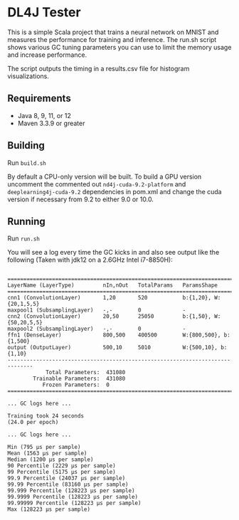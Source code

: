 # DL4J Tester

This is a simple Scala project that trains a neural network on MNIST 
and measures the performance for training and inference.  The run.sh
script shows various GC tuning parameters you can use to limit the
memory usage and increase performance.

The script outputs the timing in a results.csv file for histogram 
visualizations.

## Requirements

- Java 8, 9, 11, or 12
- Maven 3.3.9 or greater

## Building

Run `build.sh`

By default a CPU-only version will be built.  To build a GPU version 
uncomment the commented out `nd4j-cuda-9.2-platform` and 
`deeplearning4j-cuda-9.2` dependencies in pom.xml and change the 
cuda version if necessary from 9.2 to either 9.0 or 10.0.


## Running

Run `run.sh`

You will see a log every time the GC kicks in and also see output 
like the following (Taken with jdk12 on a 2.6GHz Intel i7-8850H):

```

==============================================================================
LayerName (LayerType)         nIn,nOut   TotalParams   ParamsShape            
==============================================================================
cnn1 (ConvolutionLayer)       1,20       520           b:{1,20}, W:{20,1,5,5} 
maxpool1 (SubsamplingLayer)   -,-        0             -                      
cnn2 (ConvolutionLayer)       20,50      25050         b:{1,50}, W:{50,20,5,5}
maxpool2 (SubsamplingLayer)   -,-        0             -                      
ffn1 (DenseLayer)             800,500    400500        W:{800,500}, b:{1,500} 
output (OutputLayer)          500,10     5010          W:{500,10}, b:{1,10}   
------------------------------------------------------------------------------
            Total Parameters:  431080
        Trainable Parameters:  431080
           Frozen Parameters:  0
==============================================================================

... GC logs here ...

Training took 24 seconds
(24.0 per epoch)

... GC logs here ...

Min (795 µs per sample)
Mean (1563 µs per sample)
Median (1200 µs per sample)
90 Percentile (2229 µs per sample)
99 Percentile (5175 µs per sample)
99.9 Percentile (24037 µs per sample)
99.99 Percentile (83160 µs per sample)
99.999 Percentile (128223 µs per sample)
99.9999 Percentile (128223 µs per sample)
99.99999 Percentile (128223 µs per sample)
Max (128223 µs per sample)
```
